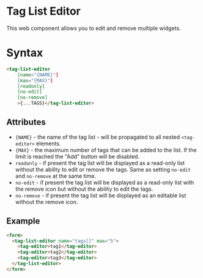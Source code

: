 # Tag List Editor

This web component allows you to edit and remove multiple [<tag-editor>](:ref:wc:tag-editor) widgets.

# Syntax

```html
<tag-list-editor 
    [name="{NAME}"] 
    [max="{MAX}"]
    [readonly]
    [no-edit]
    [no-remove]
    >{...TAGS}</tag-list-editor>
```

## Attributes

- `{NAME}` - the name of the tag list - will be propagated to all nested `<tag-editor>` elements.
- `{MAX}` - the maximum number of tags that can be added to the list. If the limit is reached the "Add" button will be disabled.
- `readonly` - if present the tag list will be displayed as a read-only list without the ability to edit or remove the tags. Same as setting `no-edit` and `no-remove` at the same time.
- `no-edit` - if present the tag list will be displayed as a read-only list with the remove icon but without the ability to edit the tags.
- `no-remove` - if present the tag list will be displayed as an editable list without the remove icon.

## Example

```html
<form>
  <tag-list-editor name="tags[]" max="5">
    <tag-editor>tag1</tag-editor>
    <tag-editor>tag2</tag-editor>
    <tag-editor>tag3</tag-editor>
  </tag-list-editor>
</form>
